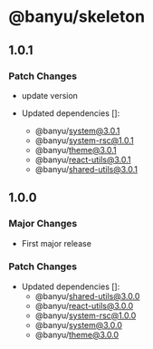 # @banyu/skeleton

## 1.0.1

### Patch Changes

- update version

- Updated dependencies []:
  - @banyu/system@3.0.1
  - @banyu/system-rsc@1.0.1
  - @banyu/theme@3.0.1
  - @banyu/react-utils@3.0.1
  - @banyu/shared-utils@3.0.1

## 1.0.0

### Major Changes

- First major release

### Patch Changes

- Updated dependencies []:
  - @banyu/shared-utils@3.0.0
  - @banyu/react-utils@3.0.0
  - @banyu/system-rsc@1.0.0
  - @banyu/system@3.0.0
  - @banyu/theme@3.0.0
